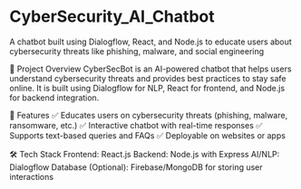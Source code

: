 # CyberSecurity_AI_Chatbot
A chatbot built using Dialogflow, React, and Node.js to educate users about cybersecurity threats like phishing, malware, and social engineering

📌 Project Overview
CyberSecBot is an AI-powered chatbot that helps users understand cybersecurity threats and provides best practices to stay safe online. It is built using Dialogflow for NLP, React for frontend, and Node.js for backend integration.

🚀 Features
✅ Educates users on cybersecurity threats (phishing, malware, ransomware, etc.)
✅ Interactive chatbot with real-time responses
✅ Supports text-based queries and FAQs
✅ Deployable on websites or apps

🛠️ Tech Stack
Frontend: React.js
Backend: Node.js with Express
AI/NLP: Dialogflow
Database (Optional): Firebase/MongoDB for storing user interactions

